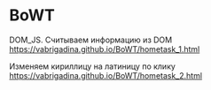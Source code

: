 # BoWT
DOM_JS. Считываем информацию из DOM
https://vabrigadina.github.io/BoWT/hometask_1.html

Изменяем кириллицу на латиницу по клику
https://vabrigadina.github.io/BoWT/hometask_2.html
